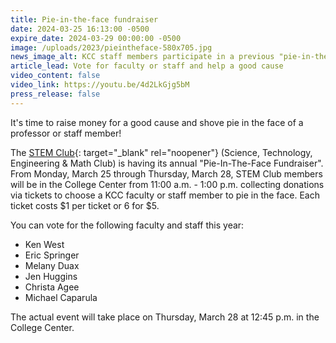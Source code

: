 ```yaml
---
title: Pie-in-the-face fundraiser
date: 2024-03-25 16:13:00 -0500
expire_date: 2024-03-29 00:00:00 -0500
image: /uploads/2023/pieintheface-580x705.jpg
news_image_alt: KCC staff members participate in a previous "pie-in-the-face" fundraiser
article_lead: Vote for faculty or staff and help a good cause
video_content: false
video_link: https://youtu.be/4d2LkGjg5bM
press_release: false
---
```

It's time to raise money for a good cause and shove pie in the face of a professor or staff member!

The&nbsp;[STEM Club](https://www.kcc.edu/student-resources/clubs/#stem-club){: target="_blank" rel="noopener"}&nbsp;(Science, Technology, Engineering & Math Club) is having its annual "Pie-In-The-Face Fundraiser". From Monday, March 25 through Thursday, March 28, STEM Club members will be in the College Center from 11:00 a.m. - 1:00 p.m. collecting donations via tickets to choose a KCC faculty or staff member to pie in the face. Each ticket costs $1 per ticket or 6 for $5.

You can vote for the following faculty and staff this year:

* Ken West
* Eric Springer
* Melany Duax
* Jen Huggins
* Christa Agee
* Michael Caparula

The actual event will take place on Thursday, March 28 at 12:45 p.m. in the College Center.